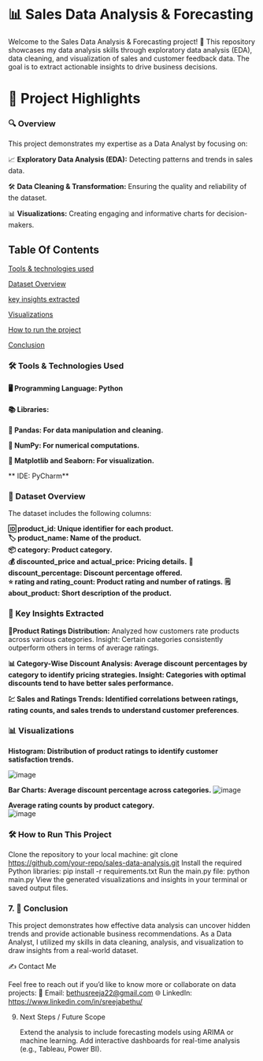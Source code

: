 # 📊 Sales Data Analysis & Forecasting

Welcome to the Sales Data Analysis & Forecasting project! 🚀 This repository showcases my data analysis skills through exploratory data analysis (EDA), data cleaning, and visualization of sales and customer feedback data. The goal is to extract actionable insights to drive business decisions.

# 📝 Project Highlights

### 🔍 Overview

This project demonstrates my expertise as a Data Analyst by focusing on:

  📈 **Exploratory Data Analysis (EDA):** Detecting patterns and trends in sales data.
  
  🛠 **Data Cleaning & Transformation:** Ensuring the quality and reliability of the dataset.
  
  📊 **Visualizations:** Creating engaging and informative charts for decision-makers.

## Table Of Contents

[Tools & technologies used](toosl&technologiesused)

[Dataset Overview](datasetoverview)

[key insights extracted](keyinsightsextracted)

[Visualizations](visualizations)

[How to run the project](howtoruntheproject)

[Conclusion](conclusion)

### 🛠 Tools & Technologies Used

####  🖥 Programming Language: Python
####  📚 Libraries:
  **🐼 Pandas: For data manipulation and cleaning.**
  
  **🧮 NumPy: For numerical computations.**
  
  **🎨 Matplotlib and Seaborn: For visualization.**  
  
  ** IDE: PyCharm**

### 📁 Dataset Overview

The dataset includes the following columns:

**🆔 product_id: Unique identifier for each product.**    
**🏷️ product_name: Name of the product.**    
**📦 category: Product category.**    
**💰 discounted_price and actual_price: Pricing details.**
**🔢 discount_percentage: Discount percentage offered.**  
**⭐ rating and rating_count: Product rating and number of ratings.**
**🗒️ about_product: Short description of the product.**

### 🔑 Key Insights Extracted

  🎯**Product Ratings Distribution:**
        Analyzed how customers rate products across various categories.
        Insight: Certain categories consistently outperform others in terms of average ratings.

  **📊 Category-Wise Discount Analysis:
        Average discount percentages by category to identify pricing strategies.
        Insight: Categories with optimal discounts tend to have better sales performance.**

  **💹 Sales and Ratings Trends:
        Identified correlations between ratings, rating counts, and sales trends to understand customer preferences**.

### 📊 Visualizations

**Histogram: Distribution of product ratings to identify customer satisfaction trends.**

![image](https://github.com/user-attachments/assets/78d112c1-ed3a-4dd7-b2f2-f6275fa74181)

**Bar Charts: Average discount percentage across categories.**
![image](https://github.com/user-attachments/assets/b05ced4d-2e10-436b-97b9-18fa9dfdb0d4)

**Average rating counts by product category.**    
![image](https://github.com/user-attachments/assets/d686caa2-fc53-484f-9ce1-e20d23ae7e29)


### 🛠️ How to Run This Project

  Clone the repository to your local machine: git clone https://github.com/your-repo/sales-data-analysis.git
  Install the required Python libraries: pip install -r requirements.txt
  Run the main.py file: python main.py
  View the generated visualizations and insights in your terminal or saved output files.

### 7. 🎉 Conclusion

  This project demonstrates how effective data analysis can uncover hidden trends and provide actionable business recommendations. As a Data Analyst, I utilized my skills in data cleaning, analysis, and visualization to draw insights from a real-world dataset.

✍️ Contact Me

Feel free to reach out if you’d like to know more or collaborate on data projects:
📧 Email: bethusreeja22@gmail.com
🌐 LinkedIn: https://www.linkedin.com/in/sreejabethu/

9. Next Steps / Future Scope

    Extend the analysis to include forecasting models using ARIMA or machine learning.
    Add interactive dashboards for real-time analysis (e.g., Tableau, Power BI).

